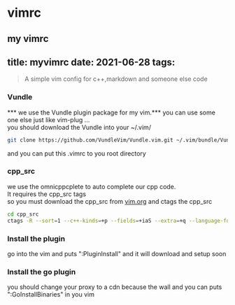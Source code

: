 # vimrc
my vimrc
---
title: myvimrc
date: 2021-06-28
tags:
---

> A simple vim config for c++,markdown and someone else code

### Vundle
*** we use the Vundle plugin package for my vim.***
you can use some one else just like vim-plug ...  
you should download the Vundle into your ~/.vim/
```sh
git clone https://github.com/VundleVim/Vundle.vim.git ~/.vim/bundle/Vundle.vim
```
and you can put this .vimrc to you root directory


### cpp_src
we use the omnicppcplete to auto complete our cpp code.  
It requires the cpp_src tags  
so you must download the cpp_src from [vim.org](https://www.vim.org/)
and ctags the cpp_src
```sh
cd cpp_src
ctags -R --sort=1 --c++-kinds=+p --fields=+iaS --extra=+q --language-force=C++
```

### Install the plugin
go into the vim and puts ":PluginInstall" and it will download and setup soon


### Install the go plugin
you should change your proxy to a cdn because the wall
and you can puts ":GoInstallBinaries" in you vim
